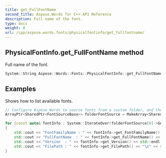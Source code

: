 ```yaml
---
title: get_FullFontName
second_title: Aspose.Words for C++ API Reference
description: Full name of the font. 
type: docs
weight: 0
url: /cpp/aspose.words.fonts/physicalfontinfo/get_fullfontname/
---
```

## PhysicalFontInfo.get_FullFontName method


Full name of the font.

```cpp
System::String Aspose::Words::Fonts::PhysicalFontInfo::get_FullFontName() const
```


## Examples




Shows how to list available fonts. 
```cpp
// Configure Aspose.Words to source fonts from a custom folder, and then print every available font.
ArrayPtr<SharedPtr<FontSourceBase>> folderFontSource = MakeArray<SharedPtr<FontSourceBase>>({MakeObject<FolderFontSource>(FontsDir, true)});

for (const auto& fontInfo : System::IterateOver(folderFontSource[0]->GetAvailableFonts()))
{
    std::cout << "FontFamilyName : " << fontInfo->get_FontFamilyName() << std::endl;
    std::cout << "FullFontName  : " << fontInfo->get_FullFontName() << std::endl;
    std::cout << "Version  : " << fontInfo->get_Version() << std::endl;
    std::cout << "FilePath : " << fontInfo->get_FilePath() << "\n" << std::endl;
}
```

